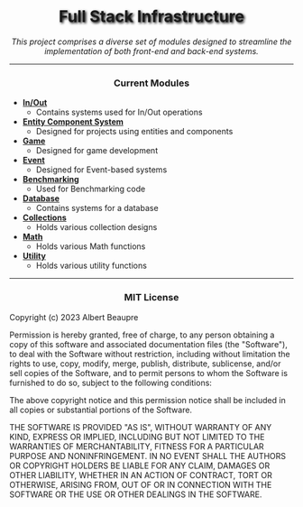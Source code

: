<div style="text-align: center;">
  <b><h1 style="text-shadow: 2px 2px 4px #000;">Full Stack Infrastructure</h1></b>
  <p style="font-style: italic;">
    This project comprises a diverse set of modules designed to streamline the implementation of both front-end and back-end systems.
  </p>
</div>

---



<div style="text-align: center;">
  <b><h3>Current Modules</h3></b>
</div>

- **[In/Out](./IO)**
    - Contains systems used for In/Out operations
- **[Entity Component System](./ECS)**
    - Designed for projects using entities and components
- **[Game](./Game)**
    - Designed for game development
- **[Event](./Event)**
    - Designed for Event-based systems
- **[Benchmarking](./Benchmarking)**
    - Used for Benchmarking code
- **[Database](./Database)**
    - Contains systems for a database
- **[Collections](./Collections)**
    - Holds various collection designs
- **[Math](./Math)**
    - Holds various Math functions
- **[Utility](./Utilities)**
    - Holds various utility functions

---

<b><div style="text-align: center;"><h3>MIT License</h3></div></b>

Copyright (c) 2023 Albert Beaupre

Permission is hereby granted, free of charge, to any person obtaining a copy
of this software and associated documentation files (the "Software"), to deal
with the Software without restriction, including without limitation the rights
to use, copy, modify, merge, publish, distribute, sublicense, and/or sell
copies of the Software, and to permit persons to whom the Software is
furnished to do so, subject to the following conditions:

The above copyright notice and this permission notice shall be included in all
copies or substantial portions of the Software.

THE SOFTWARE IS PROVIDED "AS IS", WITHOUT WARRANTY OF ANY KIND, EXPRESS OR
IMPLIED, INCLUDING BUT NOT LIMITED TO THE WARRANTIES OF MERCHANTABILITY,
FITNESS FOR A PARTICULAR PURPOSE AND NONINFRINGEMENT. IN NO EVENT SHALL THE
AUTHORS OR COPYRIGHT HOLDERS BE LIABLE FOR ANY CLAIM, DAMAGES OR OTHER
LIABILITY, WHETHER IN AN ACTION OF CONTRACT, TORT OR OTHERWISE, ARISING FROM,
OUT OF OR IN CONNECTION WITH THE SOFTWARE OR THE USE OR OTHER DEALINGS IN THE
SOFTWARE.
